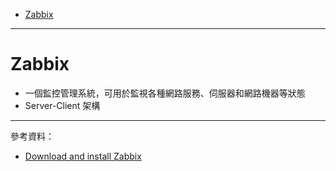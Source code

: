 * [Zabbix]()
---
# Zabbix
* 一個監控管理系統，可用於監視各種網路服務、伺服器和網路機器等狀態
* Server-Client 架構
---
參考資料：
- [Download and install Zabbix](https://www.zabbix.com/download?zabbix=4.0&os_distribution=centos&os_version=7&db=mysql&ws=apache)